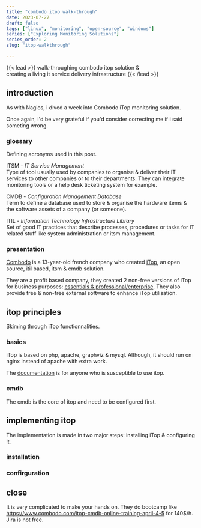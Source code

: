 ```yaml
---
title: "combodo itop walk-through"
date: 2023-07-27
draft: false
tags: ["linux", "monitoring", "open-source", "windows"]
series: ["Exploring Monitoring Solutions"]
series_order: 2
slug: "itop-walkthrough"

---
```


<!-- prologue -->

{{< lead >}}
walk-throughing combodo itop solution &  
creating a living it service delivery infrastructure
{{< /lead >}}

<!-- article -->

## introduction

As with Nagios, i dived a week into Combodo iTop monitoring solution.

Once again, i'd be very grateful if you'd consider correcting me if i said someting wrong.

### glossary

Defining acronyms used in this post.

ITSM - *IT Service Management*  
Type of tool usually used by companies to organise & deliver their IT services to other companies or to their departments. They can integrate monitoring tools or a help desk ticketing system for example.

CMDB - *Configuration Management Database*  
Term to define a database used to store & organise the hardware items & the software assets of a company (or someone).

ITIL - *Information Technology Infrastructure Library*  
Set of good IT practices that describe processes, procedures or tasks for IT related stuff like system administration or itsm management.

### presentation

[Combodo](https://www.combodo.com/) is a 13-year-old french company who created [iTop](https://www.combodo.com/itop), an open source, itil based, itsm & cmdb solution.

They are a profit based company, they created 2 non-free versions of iTop for business purposes: [essentials & professional/enterprise](https://www.combodo.com/itop#ancre_comparatif). They also provide free & non-free external software to enhance iTop utilisation.

## itop principles

Skiming through iTop functionnalities.

### basics

iTop is based on php, apache, graphviz & mysql. Although, it should run on nginx instead of apache with extra work.

The [documentation](https://www.itophub.io/wiki/page?id=latest:start) is for anyone who is susceptible to use itop.

### cmdb

The cmdb is the core of itop and need to be configured first.

## implementing itop

The implementation is made in two major steps: installing iTop & configuring it.

### installation
### confirguration
## close

It is very complicated to make your hands on. They do bootcamp like https://www.combodo.com/itop-cmdb-online-training-april-4-5 for 140$/h.
Jira is not free.